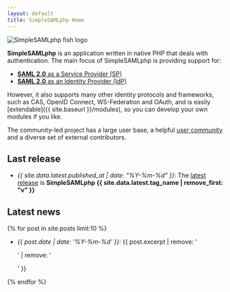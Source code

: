 ```yaml
---
layout: default
title: SimpleSAMLphp Home
---
```


<img class="ssplogomain" src="/res/ssplogo-fish-2.svg" alt="SimpleSAMLphp fish logo">

**SimpleSAMLphp** is an application written in native PHP that deals with
authentication. The main focus of SimpleSAMLphp is providing support for:

 * [**SAML 2.0** as a Service Provider (SP)](/samlsp/)
 * [**SAML 2.0** as an Identity Provider (IdP)](/samlidp/)

However, it also supports many other identity protocols and frameworks, such as CAS, OpenID Connect,
WS-Federation and OAuth, and is easily [extendable]({{ site.baseurl }}/modules), so you can develop your own modules if
you like.

The community-led project has a large user base, a helpful [user community](/support) and a diverse set of external contributors.

## Last release

* _{{ site.data.latest.published_at | date: "%Y-%m-%d" }}_: The [latest release](/download/) is **SimpleSAMLphp {{ site.data.latest.tag_name | remove_first: "v" }}**

## Latest news

{% for post in site.posts limit:10 %}

<a name="news-{{ post.id | remove: '/' }}"></a>
* _{{ post.date | date: '%Y-%m-%d' }}_: {{ post.excerpt | remove: '<p>' | remove: '</p>' }} 

{% endfor %}
